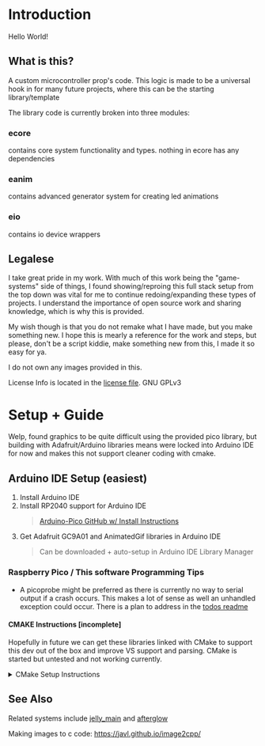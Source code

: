 
# Introduction

Hello World!

## What is this?

A custom microcontroller prop's code. This logic is made to be a universal hook in for many future projects, where this can be the starting library/template


The library code is currently broken into three modules:

### ecore
contains core system functionality and types. nothing in ecore has any dependencies

### eanim
contains advanced generator system for creating led animations

### eio
contains io device wrappers



## Legalese
I take great pride in my work. With much of this work being the "game-systems" side of things, I found showing/reproing this full stack setup from the top down was vital for me to continue redoing/expanding these types of projects. I understand the importance of open source work and sharing knowledge, which is why this is provided.

My wish though is that you do not remake what I have made, but you make something new. I hope this is mearly a reference for the work and steps, but please, don't be a script kiddie, make something new from this, I made it so easy for ya.

I do not own any images provided in this.

License Info is located in the [license file](license.md). GNU GPLv3

# Setup + Guide

Welp, found graphics to be quite difficult using the provided pico library, but building with Adafruit/Arduino libraries means were locked into Arduino IDE for now and makes this not support cleaner coding with cmake.

## Arduino IDE Setup (easiest)

1. Install Arduino IDE
2. Install RP2040 support for Arduino IDE
   >  [Arduino-Pico GitHub w/ Install Instructions](https://github.com/earlephilhower/arduino-pico) 
3. Get Adafruit GC9A01 and AnimatedGif libraries in Arduino IDE
   > Can be downloaded + auto-setup in Arduino IDE Library Manager


### Raspberry Pico / This software Programming Tips
   - A picoprobe might be preferred as there is currently no way to serial output if a crash occurs. This makes a lot of sense as well an unhandled exception could occur. There is a plan to address in the [todos readme]()


#### CMAKE Instructions [incomplete]
Hopefully in future we can get these libraries linked with CMake to support this dev out of the box and improve VS support and parsing. CMake is started but untested and not working currently.
<details>

<summary>CMake Setup Instructions</summary>
~~1. Install CMake
https://cmake.org/download/~~

~~2. Install Pico SDK using Installer
    - make sure to set up enviorment vars here
https://github.com/raspberrypi/pico-setup-windows~~

~~3. Install Arduino IDE
https://www.arduino.cc/en/software~~

~~4. Install RP2040 Support with Arduino IDE
https://github.com/earlephilhower/arduino-pico~~

~~5. Install Arduino CMake
https://github.com/queezythegreat/arduino-cmake/tree/master~~
</details>


## See Also
Related systems include [jelly_main](https://github.com/Jacob-Rose/pico-jelly) and [afterglow](https://github.com/Jacob-Rose/afterglow)

Making images to c code: https://javl.github.io/image2cpp/